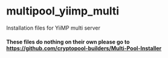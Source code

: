 # multipool_yiimp_multi
Installation files for YiiMP multi server

#### These files do nothing on their own please go to https://github.com/cryptopool-builders/Multi-Pool-Installer
